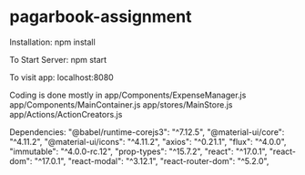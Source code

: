 # pagarbook-assignment

Installation:
npm install



To Start Server:
npm start



To visit app:
localhost:8080



Coding is done mostly in
app/Components/ExpenseManager.js
app/Components/MainContainer.js
app/stores/MainStore.js
app/Actions/ActionCreators.js


Dependencies:
"@babel/runtime-corejs3": "^7.12.5",
"@material-ui/core": "^4.11.2",
"@material-ui/icons": "^4.11.2",
"axios": "^0.21.1",
"flux": "^4.0.0",
"immutable": "^4.0.0-rc.12",
"prop-types": "^15.7.2",
"react": "^17.0.1",
"react-dom": "^17.0.1",
"react-modal": "^3.12.1",
"react-router-dom": "^5.2.0",
